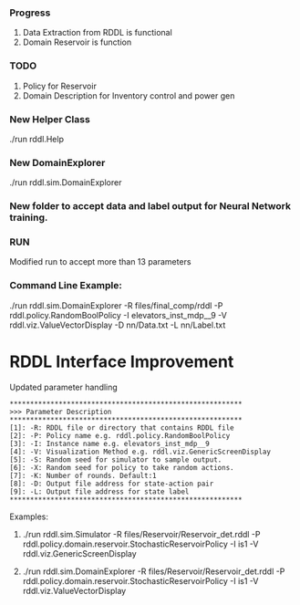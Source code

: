 ### Progress
1. Data Extraction from RDDL is functional
2. Domain Reservoir is function

### TODO
1. Policy for Reservoir
2. Domain Description for Inventory control and power gen

### New Helper Class
./run rddl.Help

### New DomainExplorer
./run rddl.sim.DomainExplorer

### New folder to accept data and label output for Neural Network training.

### RUN
Modified run to accept more than 13 parameters

### Command Line Example:

./run rddl.sim.DomainExplorer -R files/final_comp/rddl -P rddl.policy.RandomBoolPolicy -I elevators_inst_mdp__9 -V rddl.viz.ValueVectorDisplay -D nn/Data.txt -L nn/Label.txt

RDDL Interface Improvement
===============================================

Updated parameter handling

```
*********************************************************
>>> Parameter Description
*********************************************************
[1]: -R: RDDL file or directory that contains RDDL file
[2]: -P: Policy name e.g. rddl.policy.RandomBoolPolicy
[3]: -I: Instance name e.g. elevators_inst_mdp__9
[4]: -V: Visualization Method e.g. rddl.viz.GenericScreenDisplay
[5]: -S: Random seed for simulator to sample output.
[6]: -X: Random seed for policy to take random actions.
[7]: -K: Number of rounds. Default:1
[8]: -D: Output file address for state-action pair
[9]: -L: Output file address for state label
*********************************************************
```

Examples:

1. ./run rddl.sim.Simulator -R files/Reservoir/Reservoir_det.rddl -P rddl.policy.domain.reservoir.StochasticReservoirPolicy -I is1 -V rddl.viz.GenericScreenDisplay

2. ./run rddl.sim.DomainExplorer -R files/Reservoir/Reservoir_det.rddl -P rddl.policy.domain.reservoir.StochasticReservoirPolicy -I is1 -V rddl.viz.ValueVectorDisplay
